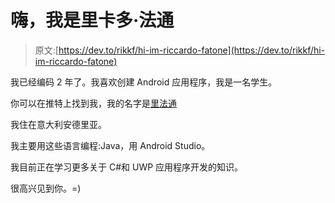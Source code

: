 # 嗨，我是里卡多·法通

> 原文:[https://dev.to/rikkf/hi-im-riccardo-fatone](https://dev.to/rikkf/hi-im-riccardo-fatone)

我已经编码 2 年了。我喜欢创建 Android 应用程序，我是一名学生。

你可以在推特上找到我，我的名字是[里法通](https://twitter.com/ricfatone)

我住在意大利安德里亚。

我主要用这些语言编程:Java，用 Android Studio。

我目前正在学习更多关于 C#和 UWP 应用程序开发的知识。

很高兴见到你。=)